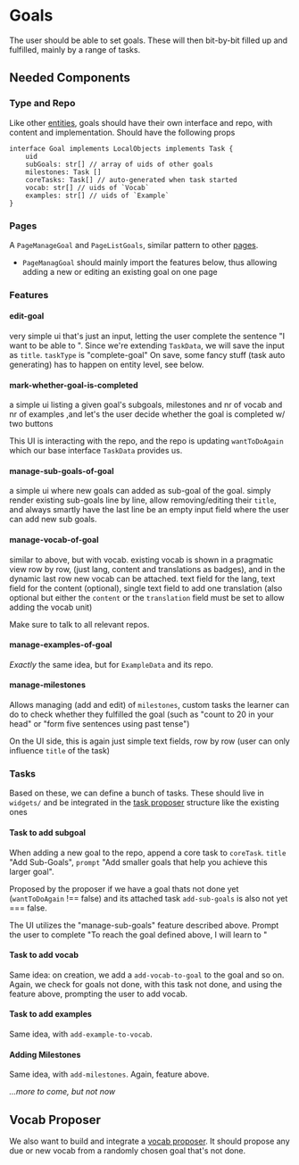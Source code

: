 # Goals

The user should be able to set goals. 
These will then bit-by-bit filled up and fulfilled, mainly by a range of tasks.

## Needed Components

### Type and Repo

Like other [entities](src/entities), goals should have their own interface and repo, with content and implementation.
Should have the following props

```
interface Goal implements LocalObjects implements Task {
    uid
    subGoals: str[] // array of uids of other goals
    milestones: Task []
    coreTasks: Task[] // auto-generated when task started
    vocab: str[] // uids of `Vocab`
    examples: str[] // uids of `Example`
}
```


### Pages

A `PageManageGoal` and `PageListGoals`, similar pattern to other [pages](src/pages).

- `PageManagGoal` should mainly import the features below, thus allowing adding a new or editing an existing goal on one page

### Features

#### edit-goal

very simple ui that's just an input, letting the user complete the sentence "I want to be able to ".
Since we're extending `TaskData`, we will save the input as `title`. `taskType` is "complete-goal"
On save, some fancy stuff (task auto generating) has to happen on entity level, see below.

#### mark-whether-goal-is-completed

a simple ui listing a given goal's subgoals, milestones and nr of vocab and nr of examples ,and let's the user decide whether the goal is completed w/ two buttons

This UI is interacting with the repo, and the repo is updating `wantToDoAgain` which our base interface `TaskData` provides us.

#### manage-sub-goals-of-goal

a simple ui where new goals can added as sub-goal of the goal. simply render existing sub-goals line by line, allow removing/editing their `title`, and always smartly have the last line be an empty input field where the user can add new sub goals.

#### manage-vocab-of-goal

similar to above, but with vocab. 
existing vocab is shown in a pragmatic view row by row, (just lang, content and translations as badges), and in the dynamic last row new vocab can be attached. text field for the lang, text field for the content (optional), single text field to add one translation (also optional but either the `content` or the `translation` field must be set to allow adding the vocab unit)

Make sure to talk to all relevant repos.

#### manage-examples-of-goal

*Exactly* the same idea, but for `ExampleData` and its repo.


#### manage-milestones

Allows managing (add and edit) of `milestones`, custom tasks the learner can do to check whether they fulfilled the goal (such as "count to 20 in your head" or "form five sentences using past tense")

On the UI side, this is again just simple text fields, row by row (user can only influence `title` of the task)

### Tasks

Based on these, we can define a bunch of tasks. These should live in `widgets/` and be integrated in the [task proposer](src/pages/queue/propose-which-task-to-do/proposers) structure like the existing ones


#### Task to add subgoal

When adding a new goal to the repo, append a core task to `coreTask`. `title` "Add Sub-Goals", `prompt` "Add smaller goals that help you achieve this larger goal".

Proposed by the proposer if we have a goal thats not done yet (`wantToDoAgain` !== false) and its attached task `add-sub-goals` is also not yet === false.

The UI utilizes the "manage-sub-goals" feature described above. Prompt the user to complete "To reach the goal defined above, I will learn to "


#### Task to add vocab

Same idea: on creation, we add a `add-vocab-to-goal` to the goal and so on. Again, we check for goals not done, with this task not done, and using the feature above, prompting the user to add vocab.


#### Task to add examples

Same idea, with `add-example-to-vocab`.


#### Adding Milestones

Same idea, with `add-milestones`. Again, feature above.


*...more to come, but not now*

## Vocab Proposer

We also want to build and integrate a [vocab proposer](src/pages/queue/propose-which-vocab-to-practice). It should propose any due or new vocab from a randomly chosen goal that's not done.